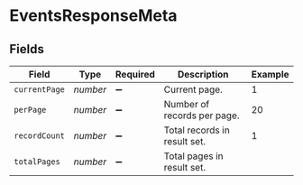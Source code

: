 # EventsResponseMeta


## Fields

| Field                        | Type                         | Required                     | Description                  | Example                      |
| ---------------------------- | ---------------------------- | ---------------------------- | ---------------------------- | ---------------------------- |
| `currentPage`                | *number*                     | :heavy_minus_sign:           | Current page.                | 1                            |
| `perPage`                    | *number*                     | :heavy_minus_sign:           | Number of records per page.  | 20                           |
| `recordCount`                | *number*                     | :heavy_minus_sign:           | Total records in result set. | 1                            |
| `totalPages`                 | *number*                     | :heavy_minus_sign:           | Total pages in result set.   |                              |